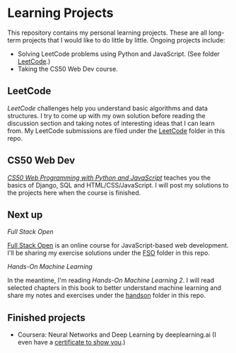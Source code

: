 # Learning Projects

This repository contains my personal learning projects. These are all long-term projects that I would like to do little by little. Ongoing projects include:

* Solving LeetCode problems using Python and JavaScript. (See folder [LeetCode](LeetCode/).)
* Taking the CS50 Web Dev course.

## LeetCode

*LeetCode* challenges help you understand basic algorithms and data structures. I try to come up with my own solution before reading the discussion section and taking notes of interesting ideas that I can learn from. My LeetCode submissions are filed under the [LeetCode](LeetCode/) folder in this repo.

## CS50 Web Dev

*[CS50 Web Programming with Python and JavaScript](https://cs50.harvard.edu/web/2020/)* teaches you the basics of Django, SQL and HTML/CSS/JavaScript. I will post my solutions to the projects here when the course is finished.

## Next up

*Full Stack Open*

[Full Stack Open](https://fullstackopen.com/en/) is an online course for JavaScript-based web development. I'll be sharing my exercise solutions under the [FSO](FSO/) folder in this repo.

*Hands-On Machine Learning*

In the meantime, I'm reading *Hands-On Machine Learning 2*. I will read selected chapters in this book to better understand machine learning and share my notes and exercises under the [handson](handson/) folder in this repo.

## Finished projects

* Coursera: Neural Networks and Deep Learning by deeplearning.ai (I even have a [certificate to show you](https://www.coursera.org/account/accomplishments/verify/FRE6BU2SZVGX).)